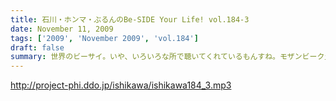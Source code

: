 ```yaml
---
title: 石川・ホンマ・ぶるんのBe-SIDE Your Life! vol.184-3
date: November 11, 2009
tags: ['2009', 'November 2009', 'vol.184']
draft: false
summary: 世界のビーサイ。いや、いろいろな所で聴いてくれているもんすね。モザンビーク土産には感謝！！NAMAE
---
```


http://project-phi.ddo.jp/ishikawa/ishikawa184_3.mp3
